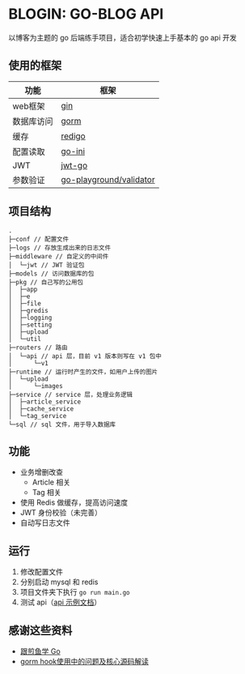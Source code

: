 # BLOGIN: GO-BLOG API
以博客为主题的 go 后端练手项目，适合初学快速上手基本的 go api 开发

## 使用的框架
|功能|框架|
|---|---|
|web框架|[gin](https://github.com/gin-gonic/gin)|
|数据库访问|[gorm](https://github.com/jinzhu/gorm)|
|缓存|[redigo](https://github.com/gomodule/redigo)|
|配置读取|[go-ini](https://github.com/go-ini/ini)|
|JWT|[jwt-go](https://github.com/dgrijalva/jwt-go)|
|参数验证|[go-playground/validator](https://github.com/go-playground/validator)|

## 项目结构

```
.
├─conf // 配置文件
├─logs // 存放生成出来的日志文件
├─middleware // 自定义的中间件
│  └─jwt // JWT 验证包
├─models // 访问数据库的包
├─pkg // 自己写的公用包
│  ├─app
│  ├─e
│  ├─file
│  ├─gredis
│  ├─logging
│  ├─setting
│  ├─upload
│  └─util
├─routers // 路由
│  └─api // api 层，目前 v1 版本则写在 v1 包中
│      └─v1
├─runtime // 运行时产生的文件，如用户上传的图片
│  └─upload
│      └─images
├─service // service 层，处理业务逻辑
│  ├─article_service
│  ├─cache_service
│  └─tag_service
└─sql // sql 文件，用于导入数据库    
```

## 功能
- 业务增删改查
    - Article 相关
    - Tag 相关
- 使用 Redis 做缓存，提高访问速度
- JWT 身份校验（未完善）
- 自动写日志文件

## 运行
1. 修改配置文件
2. 分别启动 mysql 和 redis
3. 项目文件夹下执行 `go run main.go`
4. 测试 api（[api 示例文档](https://documenter.getpostman.com/view/12524171/Uyr4JzQ7)）

## 感谢这些资料
- [跟煎鱼学 Go](https://eddycjy.com/go-categories/)
- [gorm hook使用中的问题及核心源码解读](https://cloud.tencent.com/developer/article/1830811)